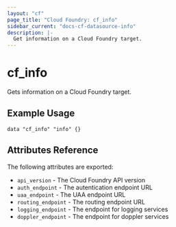 ```yaml
---
layout: "cf"
page_title: "Cloud Foundry: cf_info"
sidebar_current: "docs-cf-datasource-info"
description: |-
  Get information on a Cloud Foundry target.
---
```


# cf\_info

Gets information on a Cloud Foundry target.

## Example Usage

```
data "cf_info" "info" {}
```

## Attributes Reference

The following attributes are exported:

* `api_version` - The Cloud Foundry API version
* `auth_endpoint` - The autentication endpoint URL
* `uaa_endpoint` - The UAA endpoint URL
* `routing_endpoint` - The routing endpoint URL
* `logging_endpoint` - The endpoint for logging services
* `doppler_endpoint` - The endpoint for doppler services
